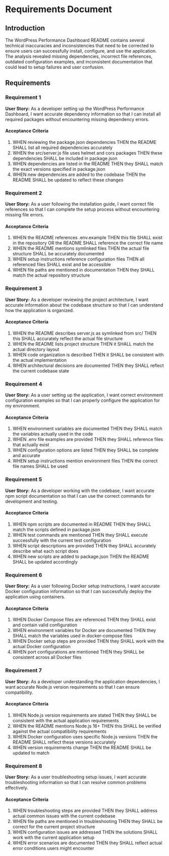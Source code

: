 # Requirements Document

## Introduction

The WordPress Performance Dashboard README contains several technical inaccuracies and inconsistencies that need to be corrected to ensure users can successfully install, configure, and use the application. The analysis revealed missing dependencies, incorrect file references, outdated configuration examples, and inconsistent documentation that could lead to setup failures and user confusion.

## Requirements

### Requirement 1

**User Story:** As a developer setting up the WordPress Performance Dashboard, I want accurate dependency information so that I can install all required packages without encountering missing dependency errors.

#### Acceptance Criteria

1. WHEN reviewing the package.json dependencies THEN the README SHALL list all required dependencies accurately
2. WHEN the src/server.js file uses helmet and cors packages THEN these dependencies SHALL be included in package.json
3. WHEN dependencies are listed in the README THEN they SHALL match the exact versions specified in package.json
4. WHEN new dependencies are added to the codebase THEN the README SHALL be updated to reflect these changes

### Requirement 2

**User Story:** As a user following the installation guide, I want correct file references so that I can complete the setup process without encountering missing file errors.

#### Acceptance Criteria

1. WHEN the README references .env.example THEN this file SHALL exist in the repository OR the README SHALL reference the correct file name
2. WHEN the README mentions symlinked files THEN the actual file structure SHALL be accurately documented
3. WHEN setup instructions reference configuration files THEN all referenced files SHALL exist and be accessible
4. WHEN file paths are mentioned in documentation THEN they SHALL match the actual repository structure

### Requirement 3

**User Story:** As a developer reviewing the project architecture, I want accurate information about the codebase structure so that I can understand how the application is organized.

#### Acceptance Criteria

1. WHEN the README describes server.js as symlinked from src/ THEN this SHALL accurately reflect the actual file structure
2. WHEN the README lists project structure THEN it SHALL match the actual directory layout
3. WHEN code organization is described THEN it SHALL be consistent with the actual implementation
4. WHEN architectural decisions are documented THEN they SHALL reflect the current codebase state

### Requirement 4

**User Story:** As a user setting up the application, I want correct environment configuration examples so that I can properly configure the application for my environment.

#### Acceptance Criteria

1. WHEN environment variables are documented THEN they SHALL match the variables actually used in the code
2. WHEN .env file examples are provided THEN they SHALL reference files that actually exist
3. WHEN configuration options are listed THEN they SHALL be complete and accurate
4. WHEN setup instructions mention environment files THEN the correct file names SHALL be used

### Requirement 5

**User Story:** As a developer working with the codebase, I want accurate npm script documentation so that I can use the correct commands for development and testing.

#### Acceptance Criteria

1. WHEN npm scripts are documented in README THEN they SHALL match the scripts defined in package.json
2. WHEN test commands are mentioned THEN they SHALL execute successfully with the current test configuration
3. WHEN script descriptions are provided THEN they SHALL accurately describe what each script does
4. WHEN new scripts are added to package.json THEN the README SHALL be updated accordingly

### Requirement 6

**User Story:** As a user following Docker setup instructions, I want accurate Docker configuration information so that I can successfully deploy the application using containers.

#### Acceptance Criteria

1. WHEN Docker Compose files are referenced THEN they SHALL exist and contain valid configuration
2. WHEN environment variables for Docker are documented THEN they SHALL match the variables used in docker-compose files
3. WHEN Docker setup steps are provided THEN they SHALL work with the actual Docker configuration
4. WHEN port configurations are mentioned THEN they SHALL be consistent across all Docker files

### Requirement 7

**User Story:** As a developer understanding the application dependencies, I want accurate Node.js version requirements so that I can ensure compatibility.

#### Acceptance Criteria

1. WHEN Node.js version requirements are stated THEN they SHALL be consistent with the actual application requirements
2. WHEN the README mentions Node.js 16+ THEN this SHALL be verified against the actual compatibility requirements
3. WHEN Docker configuration uses specific Node.js versions THEN the README SHALL reflect these versions accurately
4. WHEN version requirements change THEN the README SHALL be updated to match

### Requirement 8

**User Story:** As a user troubleshooting setup issues, I want accurate troubleshooting information so that I can resolve common problems effectively.

#### Acceptance Criteria

1. WHEN troubleshooting steps are provided THEN they SHALL address actual common issues with the current codebase
2. WHEN file paths are mentioned in troubleshooting THEN they SHALL be correct for the current project structure
3. WHEN configuration issues are addressed THEN the solutions SHALL work with the current application setup
4. WHEN error scenarios are documented THEN they SHALL reflect actual error conditions users might encounter
